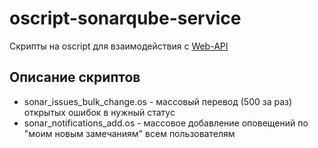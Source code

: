 # oscript-sonarqube-service
Скрипты на oscript для взаимодействия с [Web-API](https://docs.sonarqube.org/latest/extend/web-api/ "Ссылка на документацию SonarQube Web-API")

## Описание скриптов

* sonar_issues_bulk_change.os - массовый перевод (500 за раз) открытых ошибок в нужный статус
* sonar_notifications_add.os - массовое добавление оповещений по "моим новым замечаниям" всем пользователям
